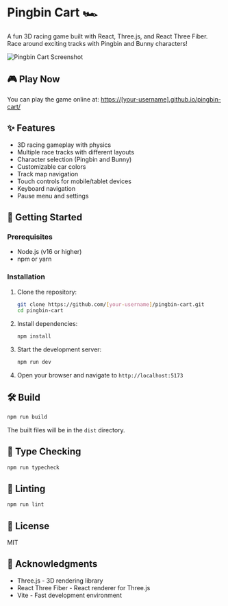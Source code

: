 # Pingbin Cart 🏎️

A fun 3D racing game built with React, Three.js, and React Three Fiber. Race around exciting tracks with Pingbin and Bunny characters!

![Pingbin Cart Screenshot](screenshot.png)

## 🎮 Play Now

You can play the game online at: [https://[your-username].github.io/pingbin-cart/](https://[your-username].github.io/pingbin-cart/)

## ✨ Features

- 3D racing gameplay with physics
- Multiple race tracks with different layouts
- Character selection (Pingbin and Bunny)
- Customizable car colors
- Track map navigation
- Touch controls for mobile/tablet devices
- Keyboard navigation
- Pause menu and settings

## 🚀 Getting Started

### Prerequisites

- Node.js (v16 or higher)
- npm or yarn

### Installation

1. Clone the repository:
   ```bash
   git clone https://github.com/[your-username]/pingbin-cart.git
   cd pingbin-cart
   ```

2. Install dependencies:
   ```bash
   npm install
   ```

3. Start the development server:
   ```bash
   npm run dev
   ```

4. Open your browser and navigate to `http://localhost:5173`

## 🛠️ Build

```bash
npm run build
```

The built files will be in the `dist` directory.

## 🧪 Type Checking

```bash
npm run typecheck
```

## 🧹 Linting

```bash
npm run lint
```

## 📝 License

MIT

## 🙏 Acknowledgments

- Three.js - 3D rendering library
- React Three Fiber - React renderer for Three.js
- Vite - Fast development environment
